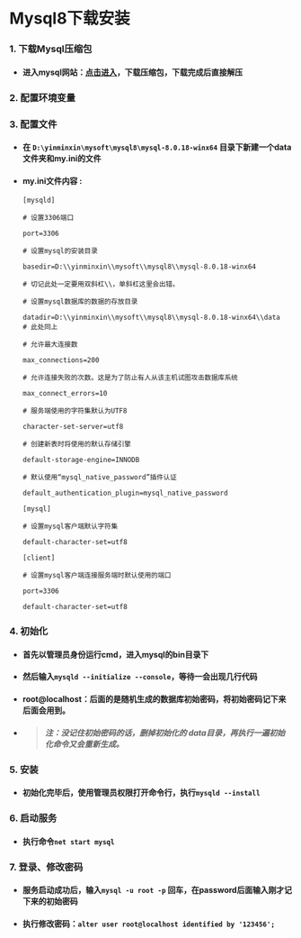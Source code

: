 # Mysql8下载安装

### 1. 下载Mysql压缩包

- #### 进入mysql网站：[点击进入](https://dev.mysql.com/downloads/mysql/)，下载压缩包，下载完成后直接解压

### 2. 配置环境变量

### 3. 配置文件

- #### 在 `D:\yinminxin\mysoft\mysql8\mysql-8.0.18-winx64` 目录下新建一个data文件夹和my.ini的文件


- #### my.ini文件内容 :

  ```
  [mysqld]

  # 设置3306端口

  port=3306

  # 设置mysql的安装目录

  basedir=D:\\yinminxin\\mysoft\\mysql8\\mysql-8.0.18-winx64

  # 切记此处一定要用双斜杠\\，单斜杠这里会出错。

  # 设置mysql数据库的数据的存放目录

  datadir=D:\\yinminxin\\mysoft\\mysql8\\mysql-8.0.18-winx64\\data
  # 此处同上

  # 允许最大连接数

  max_connections=200

  # 允许连接失败的次数。这是为了防止有人从该主机试图攻击数据库系统

  max_connect_errors=10

  # 服务端使用的字符集默认为UTF8

  character-set-server=utf8

  # 创建新表时将使用的默认存储引擎

  default-storage-engine=INNODB

  # 默认使用“mysql_native_password”插件认证

  default_authentication_plugin=mysql_native_password

  [mysql]

  # 设置mysql客户端默认字符集

  default-character-set=utf8

  [client]

  # 设置mysql客户端连接服务端时默认使用的端口

  port=3306

  default-character-set=utf8
  ```

### 4. 初始化

- #### 首先以管理员身份运行cmd，进入mysql的bin目录下

- #### 然后输入`mysqld --initialize --console`，等待一会出现几行代码

- #### root@localhost：后面的是随机生成的数据库初始密码，将初始密码记下来后面会用到。


- > #### ***注：没记住初始密码的话，删掉初始化的 data目录，再执行一遍初始化命令又会重新生成。***

### 5. 安装

- #### 初始化完毕后，使用管理员权限打开命令行，执行`mysqld --install`

### 6. 启动服务

- #### 执行命令`net start mysql`

### 7. 登录、修改密码

- #### 服务启动成功后，输入`mysql -u root -p` 回车，在password后面输入刚才记下来的初始密码

- #### 执行修改密码：`alter user root@localhost identified by '123456';`